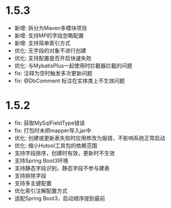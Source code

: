 # 1.5.3
- 新增: 拆分为Maven多模块项目
- 新增: 支持MP的字段忽略配置
- 新增: 支持简单索引方式
- 优化: 无字段的对象不进行创建
- 优化: 支持配置是否开启快速失败
- 优化: 与MybatisPlus一起使用时拦截器拦截的问题
- fix: 注释为空时触发多次更新问题
- fix: @DbComment 标注在实体类上不生效问题
# 1.5.2
- fix: 获取MySqlFieldType错误
- fix: 打包时未把mapper导入jar中
- 优化: 创建或更新表失败时应用修改为报错，不影响系统正常启动
- 优化: 缩小Hutool工具包的依赖范围
- 支持字段排序，创建时有效，更新时不生效
- 支持Spring Boot3环境
- 支持静态字段识别，静态字段不参与建表
- 支持排除字段
- 支持多主键配置
- 优化索引注解配置方式
- 适配Spring Boot3，启动顺序提到最前
